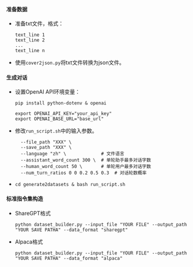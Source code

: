 #### 准备数据
* 准备txt文件，格式：
  ```
  text_line 1 
  text_line 2
  ...
  text_line n
  ```
* 使用`cover2json.py`将txt文件转换为json文件。
#### 生成对话
* 设置OpenAI API环境变量：
    
    `pip install python-dotenv & openai`
    ```
    export OPENAI_API_KEY="your_api_key"
    export OPENAI_BASE_URL="base_url"
    ```
* 修改`run_script.sh`中的输入参数。
  ```
    --file_path "XXX" \  
    --save_path "XXX" \
    --language "zh" \             # 文件语言
    --assistant_word_count 300 \  # 单轮助手最多对话字数
    --human_word_count 50 \       # 单轮用户最多对话字数
    --num_turn_ratios 0 0 0.2 0.5 0.3  # 对话轮数概率
  ```

* `cd generate2datasets & bash run_script.sh`

#### 标准指令集构造
* ShareGPT格式
  
  ```
  python dataset_builder.py --input_file "YOUR FILE" --output_path "YOUR SAVE PATHA" --data_format "sharegpt"
  ```
* Alpaca格式
  ```
  python dataset_builder.py --input_file "YOUR FILE" --output_path "YOUR SAVE PATHA" --data_format "alpaca"
  ```
